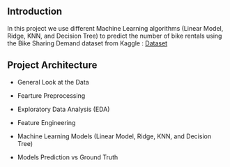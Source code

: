 ## Introduction

In this project we use different Machine Learning algorithms (Linear Model, Ridge, KNN, and Decision Tree) to predict the number of bike rentals using the Bike Sharing Demand dataset from Kaggle : [Dataset](https://www.kaggle.com/c/bike-sharing-demand/data)

## Project Architecture

- General Look at the Data

- Fearture Preprocessing

- Exploratory Data Analysis (EDA)

- Feature Engineering

- Machine Learning Models (Linear Model, Ridge, KNN, and Decision Tree)

- Models Prediction vs Ground Truth
